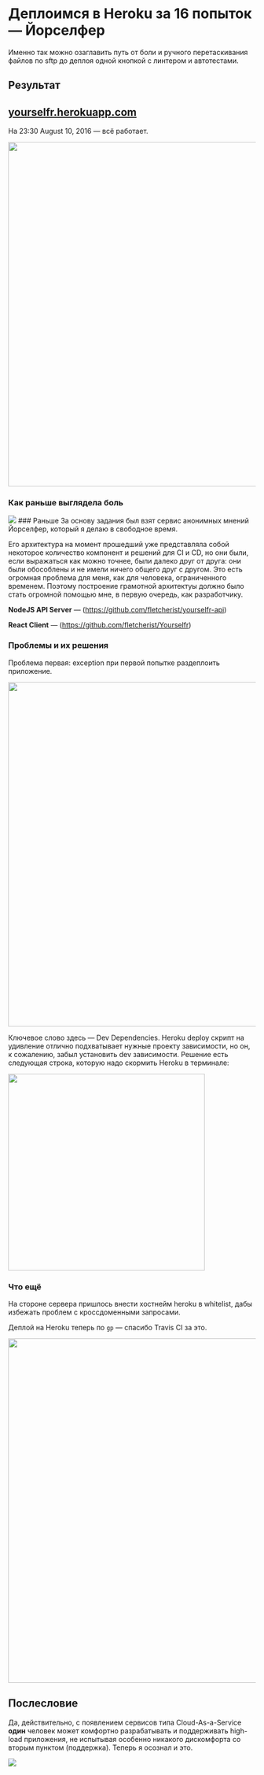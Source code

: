 # Деплоимся в Heroku за 16 попыток — Йорселфер
Именно так можно озаглавить путь от боли и ручного перетаскивания файлов по sftp до деплоя одной кнопкой с линтером и автотестами.

## Результат
## [yourselfr.herokuapp.com](https://yourselfr.herokuapp.com)
На 23:30 August 10, 2016 — всё работает.

<img src='https://pp.vk.me/c636119/v636119043/1c55d/ERFZaxjKvpE.jpg' width=700/>

### Как раньше выглядела боль
<img src='https://pp.vk.me/c636119/v636119043/1c50c/PU3kWs3KsG8.jpg' />
### Раньше
За основу задания был взят сервис анонимных мнений Йорселфер, который я делаю в свободное время.

Его архитектура на момент прошедший уже представляла собой некоторое количество компонент и решений для CI и CD, но они были, если выражаться как можно точнее, были далеко друг от друга: они были обособлены и не имели ничего общего друг с другом. Это есть огромная проблема для меня, как для человека, ограниченного временем. Поэтому построение грамотной архитектуы должно было стать огромной помощью мне, в первую очередь, как разработчику.

**NodeJS API Server** — (https://github.com/fletcherist/yourselfr-api)

**React Client** — (https://github.com/fletcherist/Yourselfr)


### Проблемы и их решения

Проблема первая: exception при первой попытке раздеплоить приложение.

<img src='https://pp.vk.me/c636119/v636119043/1c570/tiL-KmVM6qU.jpg' width=700/>

Ключевое слово здесь — Dev Dependencies. Heroku deploy скрипт на удивление отлично подхватывает нужные проекту зависимости, но он, к сожалению, забыл установить dev зависимости. Решение есть следующая строка, которую надо скормить Heroku в терминале:

<img src='https://pp.vk.me/c636119/v636119043/1c566/bY51-vi95qE.jpg' width=400/>



### Что ещё
На стороне сервера пришлось внести хостнейм heroku в whitelist, дабы избежать проблем с кроссдоменными запросами.

Деплой на Heroku теперь по `gp` — спасибо Travis CI за это.

<img src='https://pp.vk.me/c636119/v636119043/1c57a/fQyokeNl2nc.jpg' width=700/>

## Послесловие
Да, действительно, с появлением сервисов типа Cloud-As-a-Service **один** человек может комфортно разрабатывать и поддерживать high-load приложения, не испытывая особенно никакого дискомфорта со вторым пунктом (поддержка). Теперь я осознал и это.

<img src='https://pp.vk.me/c636119/v636119043/1c516/sa7hozXbQwc.jpg' />
